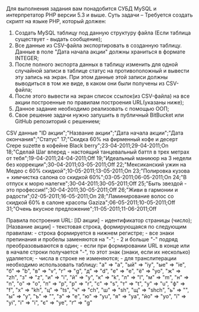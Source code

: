 Для выполнения задания вам понадобится СУБД MySQL и интерпретатор PHP версии 5.3 и выше.
Суть задачи – Требуется создать скрипт на языке PHP, который должен:
1. Создать MySQL таблицу под данную структуру файла (Если таблица существует - выдать сообщение);
2. Все данные из CSV-файла экспортировать в созданную таблицу. Данные в поле "Дата начала акции" должны храниться в формате INTEGER;
3. После полного экспорта данных в таблицу изменить для одной случайной записи в таблице статус на противоположный и вывести эту запись на экран. При этом данные этой записи должны выводиться в том же виде, в каком они были получены из CSV-файла;
4. После этого вывести на экран список ссылок(из CSV-файла) на все акции построенные по правилам построения URL(указаны ниже);
5. Данное задание необходимо реализовать с помощью ООП;
6. Свое решение задачи нужно запушить в публичный BitBucket или GitHub репозиторий с решением;

CSV данные
"ID акции";"Название акции";"Дата начала акции";"Дата окончания";"Статус"
17;"Скидка 60% на фирменный кофе и десерт Crepe suzette в кофейне Black berry";23-04-2011;29-04-2011;On
18;"Сделай Шаг вперед - настоящий танцевальный баттл в трех метрах от тебя";19-04-2011;24-04-2011;Off
19;"Идеальный маникюр на 3 недели без коррекции";30-04-2011;03-05-2011;Off
22;"Мексиканский ужин на Медео с 60% скидкой";10-05-2011;13-05-2011;On
23;"Полировка кузова + химчистка салона со скидкой 60%";03-05-2011;06-05-2011;On
24;"В отпуск к морю налегке";30-04-2011;30-05-2011;Off
25;"Быть звездой - это профессия!";30-04-2011;30-05-2011;Off
26;"Живи в гармонии и радости";02-05-2011;16-05-2011;On
28;"Ламинирование волос со скидкой 60% в салоне красоты Gaziza";06-05-2011;10-05-2011;Off
31;"Очень вкусное предложение";11-05-2011;11-06-2011;Off

Правила построения URL:
[ID акции] - идентификатор страницы (число); 
[Название акции] - текстовая строка, формирующаяся по следующим правилам: 
	- строка формируется в нижнем регистре; 
	- все знаки препинания и пробелы заменяются на "-"; 
	- 2 и больше "-" подряд преобразовываются в один; 
	- если при формировании URL в конце или в начале строки получается "-", то этот знак (знаки, если их несколько) удаляется; 
	- числа в строке не изменяются; 
	- для транслитерации необходимо использовать таблицу:
	"а" => "a",
	"ый" => "iy",
	"ые" => "ie",
	"б" => "b",
	"в" => "v",
	"г" => "g",
	"д" => "d",
	"е" => "e",
	"ё" => "yo",
	"ж" => "zh",
	"з" => "z",
	"и" => "i",
	"й" => "y",
	"к" => "k",
	"л" => "l",
	"м" => "m",
	"н" => "n",
	"о" => "o",
	"п" => "p",
	"р" => "r",
	"с" => "s",
	"т" => "t",
	"у" => "u",
	"ф" => "f",
	"х" => "kh",
	"ц" => "ts",
	"ч" => "ch",
	"ш" => "sh",
	"щ" => "shch",
	"ь" => "",
	"ы" => "y",
	"ъ" => "",
	"э" => "e",
	"ю" => "yu",
	"я" => "ya",
	"йо" => "yo",
	"ї" => "yi",
	"і" => "i",
	"є" => "ye",
	"ґ" => "g"
